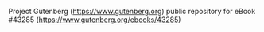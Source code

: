 Project Gutenberg (https://www.gutenberg.org) public repository for eBook #43285 (https://www.gutenberg.org/ebooks/43285)
